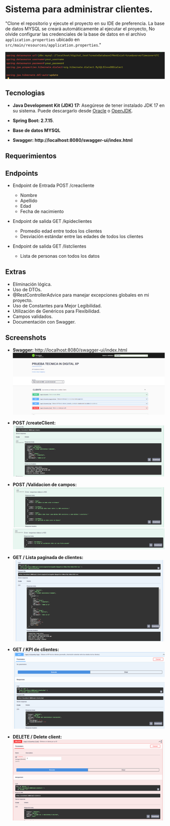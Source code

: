 
# Sistema para administrar clientes.

"Clone el repositorio y ejecute el proyecto en su IDE de preferencia.
 La base de datos MYSQL se creará automáticamente al ejecutar el proyecto,
 No olvide configurar las credenciales de la base de datos en el archivo `application.properties` ubicado en `src/main/resources/application.properties`."

![Credentials db](src/main/resources/static/img_db_credentials.png)

## Tecnologias

- **Java Development Kit (JDK) 17:** Asegúrese de tener instalado JDK 17 en su sistema. Puede descargarlo desde [Oracle](https://www.oracle.com/java/technologies/javase-downloads.html) o [OpenJDK](https://adoptopenjdk.net/).

- **Spring Boot: 2.7.15**.

- **Base de datos MYSQL**

- **Swagger: http://localhost:8080/swagger-ui/index.html**


## Requerimientos

## Endpoints

- Endpoint de Entrada POST /creacliente
    - Nombre
    - Apellido
    - Edad
    - Fecha de nacimiento

- Endpoint de salida GET /kpideclientes
    - Promedio edad entre todos los clientes
    - Desviación estándar entre las edades de todos los clientes

- Endpoint de salida GET /listclientes
    - Lista de personas con todos los datos


## Extras

- Eliminación lógica.
- Uso de DTOs.
- @RestControllerAdvice para manejar excepciones globales en mi proyecto.
- Uso de Constantes para Mejor Legibilidad.
- Utilización de Genéricos para Flexibilidad.
- Campos validados.
- Documentación con Swagger.

## Screenshots
- **Swagger:**
http://localhost:8080/swagger-ui/index.html
![Swagger](src/main/resources/static/img_1.png)

- **POST /createClient:**
![POST /createClient](src/main/resources/static/img_create_client_post.png)

- **POST /Validacion de campos:**
![POST /createClient](src/main/resources/static/img_campos_validados_post.png)
![POST /createClient](src/main/resources/static/img_fecha_validada_post.png)

- **GET / Lista paginada de clientes:**
![GET / Lista paginada de clientes](src/main/resources/static/img_paginations_clients_get.png)

- **GET / KPI de clientes:**
![GET / KPI de clientes](src/main/resources/static/img_kpi_clients_get.png)

- **DELETE / Delete client:**
![DELETE / Delete client](src/main/resources/static/img_deletee_logic.png)









